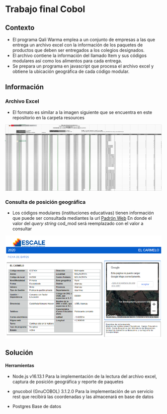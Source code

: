 # Trabajo final Cobol

## Contexto

- El programa Qali Warma emplea a un conjunto de empresas a las que entrega un archivo excel con la información de los paquetes de productos que deben ser entregados a los colegios designados.
- El archivo contiene la información del llamado Item y sus códigos modulares así como los alimentos para cada entrega.
- Se prepara un programa en javascript que procesa el archivo excel y obtiene la ubicación geográfica de cada código modular.

## Información

### Archivo Excel

- El formato es similar a la imagen siguiente que se encuentra en este repositorio en la carpeta resources

![Ejemplo Archivo](https://github.com/draleyva/TFCobol/blob/main/resources/qwexcel.png?raw=true)

### Consulta de posición geográfica

- Los códigos modulares (instituciones educativas) tienen información que puede ser consultada mediantes la url [Padrón Web](http://escale.minedu.gob.pe/PadronWeb/info/ce?cod_mod=0237404&anexo=0) En donde el valor del *query string* cod_mod será reemplazado con el valor a consultar

![Ejemplo Página](https://github.com/draleyva/TFCobol/blob/main/resources/padronweb.png?raw=true)

## Solución

#### Herramientas

- Node.js v16.13.1 Para la implementación de la lectura del archivo excel, captura de posición geográfica y reporte de paquetes

- gnucobol (GnuCOBOL) 3.1.2.0 Para la implementación de un servicio rest que recibirá las coordenadas y las almacenará en base de datos

- Postgres Base de datos

